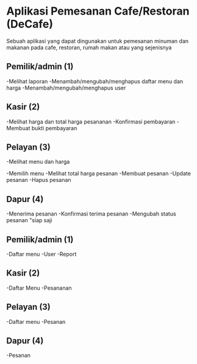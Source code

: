 # Aplikasi Pemesanan Cafe/Restoran (DeCafe)
Sebuah aplikasi yang dapat dingunakan untuk pemesanan minuman dan makanan pada cafe, restoran, rumah makan atau yang sejenisnya

## Pemilik/admin (1)
 -Melihat laporan
 -Menambah/mengubah/menghapus daftar menu dan harga
 -Menambah/mengubah/menghapus user
## Kasir (2)
 -Melihat harga dan total harga pesananan
 -Konfirmasi pembayaran
 -Membuat bukti pembayaran
## Pelayan (3)
 -Melihat menu dan harga

 -Memilih menu
 -Melihat total harga pesanan
 -Membuat pesanan
 -Update pesanan
 -Hapus pesanan
## Dapur (4)
 -Menerima pesanan
 -Konfirmasi terima pesanan
 -Mengubah status pesanan "siap saji

 ## Pemilik/admin (1)
 -Daftar menu
 -User
 -Report
## Kasir (2)
 -Daftar Menu
 -Pesananan
## Pelayan (3)
 -Daftar menu
 -Pesanan
## Dapur (4)
 -Pesanan